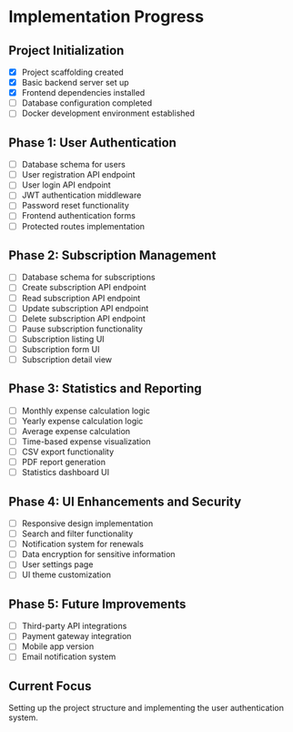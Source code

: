 # Implementation Progress

## Project Initialization
- [x] Project scaffolding created
- [x] Basic backend server set up
- [x] Frontend dependencies installed
- [ ] Database configuration completed
- [ ] Docker development environment established

## Phase 1: User Authentication
- [ ] Database schema for users
- [ ] User registration API endpoint
- [ ] User login API endpoint
- [ ] JWT authentication middleware
- [ ] Password reset functionality
- [ ] Frontend authentication forms
- [ ] Protected routes implementation

## Phase 2: Subscription Management
- [ ] Database schema for subscriptions
- [ ] Create subscription API endpoint
- [ ] Read subscription API endpoint
- [ ] Update subscription API endpoint
- [ ] Delete subscription API endpoint
- [ ] Pause subscription functionality
- [ ] Subscription listing UI
- [ ] Subscription form UI
- [ ] Subscription detail view

## Phase 3: Statistics and Reporting
- [ ] Monthly expense calculation logic
- [ ] Yearly expense calculation logic
- [ ] Average expense calculation
- [ ] Time-based expense visualization
- [ ] CSV export functionality
- [ ] PDF report generation
- [ ] Statistics dashboard UI

## Phase 4: UI Enhancements and Security
- [ ] Responsive design implementation
- [ ] Search and filter functionality
- [ ] Notification system for renewals
- [ ] Data encryption for sensitive information
- [ ] User settings page
- [ ] UI theme customization

## Phase 5: Future Improvements
- [ ] Third-party API integrations
- [ ] Payment gateway integration
- [ ] Mobile app version
- [ ] Email notification system

## Current Focus
Setting up the project structure and implementing the user authentication system. 